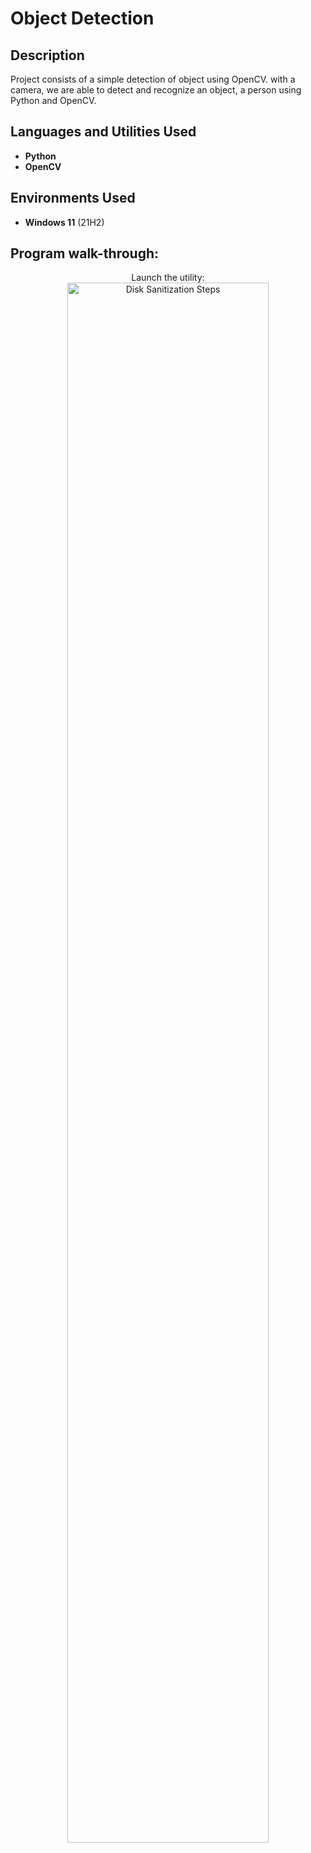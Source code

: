 <h1>Object Detection</h1>



<h2>Description</h2>
Project consists of a simple detection of object using OpenCV. with a camera, we are able to detect and recognize an object, a person using Python and OpenCV.
<br />


<h2>Languages and Utilities Used</h2>

- <b>Python</b> 
- <b>OpenCV</b>

<h2>Environments Used </h2>

- <b>Windows 11</b> (21H2)

<h2>Program walk-through:</h2>

<p align="center">
Launch the utility: <br/>
<img src="https://imgur.com/TjQjvMd.png" height="80%" width="80%" alt="Disk Sanitization Steps"/>
<br />



<!--
 ```diff
- text in red
+ text in green
! text in orange
# text in gray
@@ text in purple (and bold)@@
```
--!>
